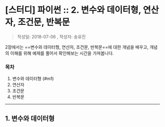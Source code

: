  # [스터디] 파이썬 :: 2. 변수와 데이터형, 연산자, 조건문, 반복문
> 작성일: 2018-07-06 , 작성자: 송유진

2장에서는 ==변수와 데이터형, 연산자, 조건문, 반복문==에 대한 개념을 배우고, 개념의 이해를 위해 예제를 풀어서 확인해보는 시간을 가져봅니다.

### 목차
1. 변수와 데이터형 (#m1)
2. 연산자
3. 조건문
4. 반복문

---

<a id="m1"></a>
## 1. 변수와 데이터형